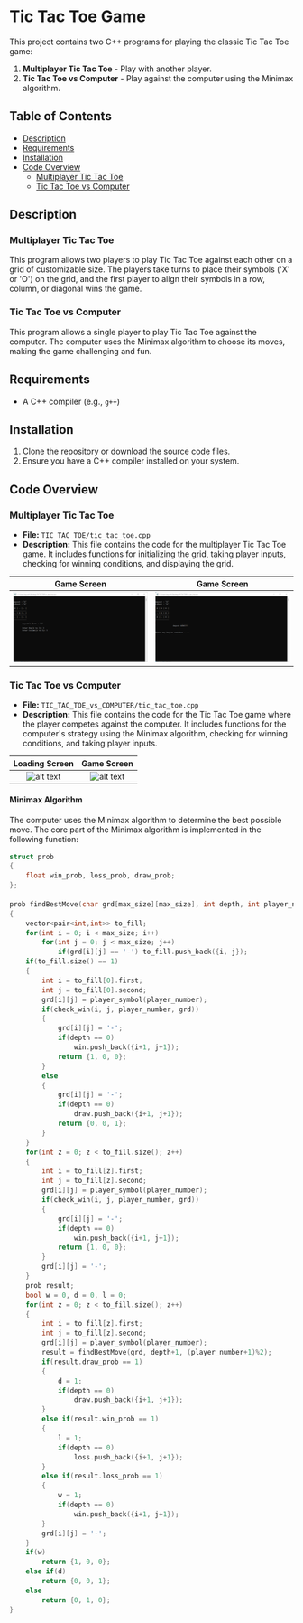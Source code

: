 # Tic Tac Toe Game

This project contains two C++ programs for playing the classic Tic Tac Toe game:
1. **Multiplayer Tic Tac Toe** - Play with another player.
2. **Tic Tac Toe vs Computer** - Play against the computer using the Minimax algorithm.

## Table of Contents
- [Description](#description)
- [Requirements](#requirements)
- [Installation](#installation)
- [Code Overview](#code-overview)
  - [Multiplayer Tic Tac Toe](#multiplayer-tic-tac-toe)
  - [Tic Tac Toe vs Computer](#tic-tac-toe-vs-computer)

## Description

### Multiplayer Tic Tac Toe
This program allows two players to play Tic Tac Toe against each other on a grid of customizable size. The players take turns to place their symbols ('X' or 'O') on the grid, and the first player to align their symbols in a row, column, or diagonal wins the game.

### Tic Tac Toe vs Computer
This program allows a single player to play Tic Tac Toe against the computer. The computer uses the Minimax algorithm to choose its moves, making the game challenging and fun.

## Requirements
- A C++ compiler (e.g., `g++`)

## Installation
1. Clone the repository or download the source code files.
2. Ensure you have a C++ compiler installed on your system.


## Code Overview

### Multiplayer Tic Tac Toe
- **File:** `TIC TAC TOE/tic_tac_toe.cpp`
- **Description:** This file contains the code for the multiplayer Tic Tac Toe game. It includes functions for initializing the grid, taking player inputs, checking for winning conditions, and displaying the grid.

Game Screen | Game Screen
:-------------------------:|:-------------------------:
![alt text](https://github.com/ayushg212/TIC_TAC_TOE_game_in_CPP/blob/main/TIC%20TAC%20TOE/Screenshots/Screenshot%202022-09-17%20031014.png) |  ![alt text](https://github.com/ayushg212/TIC_TAC_TOE_game_in_CPP/blob/main/TIC%20TAC%20TOE/Screenshots/Screenshot%202022-09-17%20031205.png)
    
### Tic Tac Toe vs Computer
- **File:** `TIC_TAC_TOE_vs_COMPUTER/tic_tac_toe.cpp`
- **Description:** This file contains the code for the Tic Tac Toe game where the player competes against the computer. It includes functions for the computer's strategy using the Minimax algorithm, checking for winning conditions, and taking player inputs.

Loading Screen | Game Screen
:-------------------------:|:-------------------------:
![alt text](https://github.com/ayushg212/TIC_TAC_TOE_game_in_CPP/assets/57093373/91294172-e4bc-40cb-b86c-d699d85152d7) |  ![alt text](https://github.com/ayushg212/TIC_TAC_TOE_game_in_CPP/assets/57093373/5b14a2eb-7557-4391-bc25-f36290af2f20)

#### Minimax Algorithm
The computer uses the Minimax algorithm to determine the best possible move. The core part of the Minimax algorithm is implemented in the following function:

```cpp
struct prob
{
    float win_prob, loss_prob, draw_prob;
};

prob findBestMove(char grd[max_size][max_size], int depth, int player_number)
{
    vector<pair<int,int>> to_fill;
    for(int i = 0; i < max_size; i++)
        for(int j = 0; j < max_size; j++)
            if(grd[i][j] == '-') to_fill.push_back({i, j});
    if(to_fill.size() == 1)
    {
        int i = to_fill[0].first;
        int j = to_fill[0].second;
        grd[i][j] = player_symbol(player_number);
        if(check_win(i, j, player_number, grd))
        {
            grd[i][j] = '-';
            if(depth == 0)
                win.push_back({i+1, j+1});
            return {1, 0, 0};
        }
        else
        {
            grd[i][j] = '-';
            if(depth == 0)
                draw.push_back({i+1, j+1});
            return {0, 0, 1};
        }
    }
    for(int z = 0; z < to_fill.size(); z++)
    {
        int i = to_fill[z].first;
        int j = to_fill[z].second;
        grd[i][j] = player_symbol(player_number);
        if(check_win(i, j, player_number, grd))
        {
            grd[i][j] = '-';
            if(depth == 0)
                win.push_back({i+1, j+1});
            return {1, 0, 0};
        }
        grd[i][j] = '-';
    }
    prob result;
    bool w = 0, d = 0, l = 0;
    for(int z = 0; z < to_fill.size(); z++)
    {
        int i = to_fill[z].first;
        int j = to_fill[z].second;
        grd[i][j] = player_symbol(player_number);
        result = findBestMove(grd, depth+1, (player_number+1)%2);
        if(result.draw_prob == 1)
        {
            d = 1;
            if(depth == 0)
                draw.push_back({i+1, j+1});
        }
        else if(result.win_prob == 1)
        {
            l = 1;
            if(depth == 0)
                loss.push_back({i+1, j+1});
        }
        else if(result.loss_prob == 1)
        {
            w = 1;
            if(depth == 0)
                win.push_back({i+1, j+1});
        }
        grd[i][j] = '-';
    }
    if(w)
        return {1, 0, 0};
    else if(d)
        return {0, 0, 1};
    else
        return {0, 1, 0};
}



